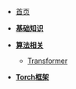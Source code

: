 <!-- Docsify/_sidebar.md -->


- [首页](/README "Drug_Design")

- [**基础知识**](Deep_Learning/deep_learning_index)

- [**算法相关**](Deep_Learning/algorithm)
    - [Transformer](Deep_Learning/Transformer)

- [**Torch框架**]()